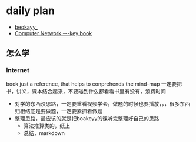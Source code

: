 # daily plan
* [beokayy_](https://space.bilibili.com/16113747)
* [Computer Network ---key book](https://book.systemsapproach.org/foreword.html)

## 怎么学
### Internet
book just a reference, that helps to conprehends the mind-map
一定要把书，讲义，课本结合起来，不要碰到什么都看看书里有没有，浪费时间
* 对学的东西没思路，一定要重看视频学会，做题的时候也要播放，，，很多东西归根结底是要做题，一定要紧抓着做题
* 整理思路，最应该的就是把boakeyy的课听完整理好自己的思路
  * 算法推算类的，纸上
  * 总结，markdown

